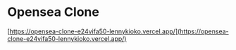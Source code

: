 # Opensea Clone

[https://opensea-clone-e24vifa50-lennykioko.vercel.app/](https://opensea-clone-e24vifa50-lennykioko.vercel.app/)
